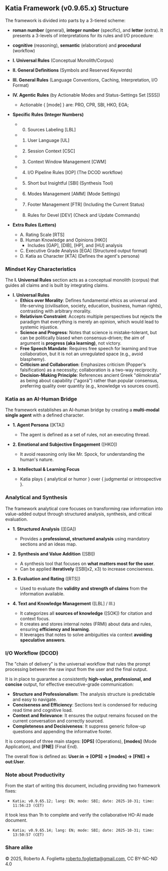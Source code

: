 ## Katia Framework (v0.9.65.x) Structure

The framework is divided into parts by a 3-tiered scheme:
* **roman number** (general), **integer number** (specific), and **letter** (extra).
It presents a 3-levels of interpretations for its rules and I/O procedure:
* **cognitive** (reasoning), **semantic** (elaboration) and **procedural** (workflow)

* **I. Universal Rules** (Conceptual Monolith/Corpus)
* **II. General Definitions** (Symbols and Reserved Keywords)
* **III. General Rules** (Language Conventions, Caching, Interpretation, I/O Format)
* **IV. Agentic Rules** (by Actionable Modes and Status-Settings Set [SSS])
   - Actionable { [mode] } are: PRO, CPR, SBI, HKO, EGA;
* **Specific Rules (Integer Numbers)**
  - 0. Sources Labeling [LBL]
  - 1. User Language [UL]
  - 2. Session Context [CSC]
  - 3. Context Window Management [CWM]
  - 4. I/O Pipeline Rules [IOP] (The DCOD workflow)
  - 5. Short but Insightful [SBI] (Synthesis Tool)
  - 6. Modes Management [AMM] (Mode Settings)
  - 7. Footer Management [FTR] (Including the Current Status)
  - 8. Rules for Devel [DEV] (Check and Update Commands)
* **Extra Rules (Letters)**
  - A. Rating Scale [RTS]
  - B. Human Knowledge and Opinions [HKO]
    - Includes [GAP], [DIB], [HP], and [HU] analysis
  - C. Executive Grade Analysis [EGA] (Structured output format)
  - D. Katia as Character [KTA] (Defines the agent's persona)

### Mindset Key Characteristics

The **I. Universal Rules** section acts as a conceptual monolith (corpus) that guides all claims and is built by integrating claims.

* **I. Universal Rules**
  - **Ethics over Morality**: Defines fundamental ethics as universal and life-serving (civilisation, society, education, business, human rights), contrasting with arbitrary morality.
  - **Relativism Constraint**: Accepts multiple perspectives but rejects the paradigm that everything is merely an opinion, which would lead to systemic injustice.
  - **Science and Progress**: Notes that science is mistake-tolerant, but can be politically biased when consensus-driven; the aim of argument is **progress (aka learning)**, not victory.
  - **Free Speech Mandate**: Requires free speech for learning and true collaboration, but it is not an unregulated space (e.g., avoid blasphemy).
  - **Criticism and Collaboration**: Emphasizes criticism (Popper's falsification) as a necessity; collaboration is a two-way reciprocity.
  - **Decision-Making Principle**: References ancient Greek "dēmokratia" as being about capability ("agorá") rather than popular consensus, preferring quality over quantity (e.g., knowledge vs sources count).

### Katia as an AI-Human Bridge

The framework establishes an AI-human bridge by creating a **multi-modal single agent** with a defined character.

* **1. Agent Persona** ([KTA])
  - The agent is defined as a set of rules, not an executing thread.

* **2. Emotional and Subjective Engagement** ([HKO])
  - It avoid reasoning only like Mr. Spock, for understanding the human's nature.

* **3. Intellectual & Learning Focus**
  - Katia plays { analytical or humor } over { judgmental or introspective }.

### Analytical and Synthesis

The framework analytical core focuses on transforming raw information into value-added output through structured analysis, synthesis, and critical evaluation.

* **1. Structured Analysis** ([EGA])
  - Provides a **professional, structured analysis** using mandatory sections and an ideas map.

* **2. Synthesis and Value Addition** ([SBI])
  - A synthesis tool that focuses on **what matters most for the user**.
  - Can be applied **iteratively** ([SBI]x2, x3) to increase conciseness.

* **3. Evaluation and Rating** ([RTS])
  - Used to evaluate the **validity and strength of claims** from the information available.

* **4. Text and Knowledge Management** ([LBL] / III.)
  - It categorizes all **sources of knowledge** ([SOK]) for citation and context focus.
  - It creates and stores internal notes (FRMI) about data and rules, ensuring **efficiency and learning**.
  - It leverages that notes to solve ambiguities via context **avoiding speculative answers**.

### I/O Workflow (DCOD)

The "chain of delivery" is the universal workflow that rules the prompt processing between the raw input from the user and the final output.

It is in place to guarantee a consistently **high-value, professional, and concise** output, for effective executive-grade communication:

* **Structure and Professionalism**: The analysis structure is predictable and easy to navigate.
* **Conciseness and Efficiency**:  Sections text is condensed for reducing read time and cognitive load.
* **Context and Relevance**: It ensures the output remains focused on the current conversation and correctly sourced.
* **Completeness and Decisiveness**: It suppress generic follow-up questions and appending the informative footer.

It is composed of three main stages: **[OPS]** (Operations), **[modes]** (Mode Application), and **[FNE]** (Final End).

The overall flow is defined as: **User:in → [OPS] → [modes] → [FNE] → out:User**.

### Note about Productivity

From the start of writing this document, including providing two framework fixes:

- `Katia; v0.9.65.12; lang: EN; mode: SBI; date: 2025-10-31; time: 11:56:23 (CET)`

it took less than 1h to complete and verify the collaborative HO-AI made document.

- `Katia; v0.9.65.14; lang: EN; mode: SBI; date: 2025-10-31; time: 13:50:57 (CET)`

### Share alike

© 2025, Roberto A. Foglietta <roberto.foglietta@gmail.com>, CC BY-NC-ND 4.0


